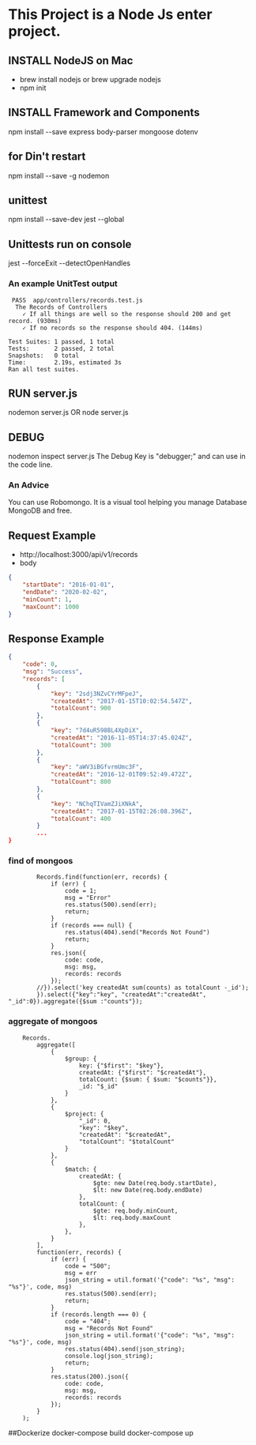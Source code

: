 # This Project is a Node Js enter project.

## INSTALL NodeJS on Mac
* brew install nodejs or brew upgrade nodejs
* npm init

## INSTALL Framework and Components
npm install --save express body-parser mongoose dotenv

## for Din't restart
npm install --save -g nodemon

## unittest
npm install --save-dev jest --global

## Unittests run on console
jest --forceExit --detectOpenHandles
### An example UnitTest output
```
 PASS  app/controllers/records.test.js
  The Records of Controllers
    ✓ If all things are well so the response should 200 and get record. (930ms)
    ✓ If no records so the response should 404. (144ms)

Test Suites: 1 passed, 1 total
Tests:       2 passed, 2 total
Snapshots:   0 total
Time:        2.19s, estimated 3s
Ran all test suites.
```

## RUN server.js
nodemon server.js OR node server.js

## DEBUG
nodemon inspect server.js
The Debug Key is "debugger;" and can use in the code line.

### An Advice
You can use Robomongo. It is a visual tool helping you manage Database MongoDB and free.

## Request Example
* http://localhost:3000/api/v1/records
* body
```json
{
	"startDate": "2016-01-01",
	"endDate": "2020-02-02",
	"minCount": 1,
	"maxCount": 1000
}
```

## Response Example
```json
{
    "code": 0,
    "msg": "Success",
    "records": [
        {
            "key": "2sdj3NZvCYrMFpeJ",
            "createdAt": "2017-01-15T10:02:54.547Z",
            "totalCount": 900
        },
        {
            "key": "7d4uR598BL4XpDiX",
            "createdAt": "2016-11-05T14:37:45.024Z",
            "totalCount": 300
        },
        {
            "key": "aWV3iBGfvrmUmc3F",
            "createdAt": "2016-12-01T09:52:49.472Z",
            "totalCount": 800
        },
        {
            "key": "NChqTIVamZJiXNkA",
            "createdAt": "2017-01-15T02:26:08.396Z",
            "totalCount": 400
        }
		...
}
```


### find of mongoos
```nodejs
        Records.find(function(err, records) {
            if (err) {
                code = 1;
                msg = "Error"
                res.status(500).send(err);
                return;
            }
            if (records === null) {
                res.status(404).send("Records Not Found")
                return;
            }
            res.json({
                code: code,
                msg: msg,
                records: records
            });
        //}).select('key createdAt sum(counts) as totalCount -_id');
        }).select({"key":"key", "createdAt":"createdAt", "_id":0}).aggregate({$sum :"counts"});
```

### aggregate of mongoos
```nodejs
    Records.
        aggregate([
            {
                $group: {
                    key: {"$first": "$key"},
                    createdAt: {"$first": "$createdAt"},
                    totalCount: {$sum: { $sum: "$counts"}},
                    _id: "$_id"
                }
            },
            {
                $project: {
                    "_id": 0,
                    "key": "$key",
                    "createdAt": "$createdAt",
                    "totalCount": "$totalCount"
                }
            },
            {
                $match: {
                    createdAt: {
                        $gte: new Date(req.body.startDate),
                        $lt: new Date(req.body.endDate)
                    },
                    totalCount: {
                        $gte: req.body.minCount,
                        $lt: req.body.maxCount
                    },
                },
            }
        ],
        function(err, records) {
            if (err) {
                code = "500";
                msg = err
                json_string = util.format('{"code": "%s", "msg": "%s"}', code, msg)
                res.status(500).send(err);
                return;
            }
            if (records.length === 0) {
                code = "404";
                msg = "Records Not Found"
                json_string = util.format('{"code": "%s", "msg": "%s"}', code, msg)
                res.status(404).send(json_string);
                console.log(json_string);
                return;
            }
            res.status(200).json({
                code: code,
                msg: msg,
                records: records
            });
        }
    );
```

##Dockerize
docker-compose build
docker-compose up
